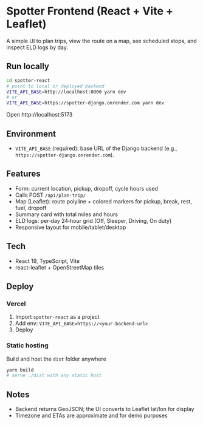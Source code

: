 # Spotter Frontend (React + Vite + Leaflet)

A simple UI to plan trips, view the route on a map, see scheduled stops, and inspect ELD logs by day.

## Run locally

```bash
cd spotter-react
# point to local or deployed backend
VITE_API_BASE=http://localhost:8000 yarn dev
# or
VITE_API_BASE=https://spotter-django.onrender.com yarn dev
```

Open http://localhost:5173

## Environment
- `VITE_API_BASE` (required): base URL of the Django backend (e.g., `https://spotter-django.onrender.com`).

## Features
- Form: current location, pickup, dropoff, cycle hours used
- Calls POST `/api/plan-trip/`
- Map (Leaflet): route polyline + colored markers for pickup, break, rest, fuel, dropoff
- Summary card with total miles and hours
- ELD logs: per‑day 24‑hour grid (Off, Sleeper, Driving, On duty)
- Responsive layout for mobile/tablet/desktop

## Tech
- React 19, TypeScript, Vite
- react-leaflet + OpenStreetMap tiles

## Deploy
### Vercel
1. Import `spotter-react` as a project
2. Add env: `VITE_API_BASE=https://<your-backend-url>`
3. Deploy

### Static hosting
Build and host the `dist` folder anywhere
```bash
yarn build
# serve ./dist with any static host
```

## Notes
- Backend returns GeoJSON; the UI converts to Leaflet lat/lon for display
- Timezone and ETAs are approximate and for demo purposes
